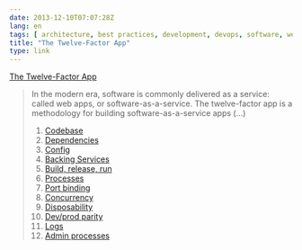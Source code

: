 ```yaml
---
date: 2013-12-10T07:07:28Z
lang: en
tags: [ architecture, best practices, development, devops, software, web app ]
title: "The Twelve-Factor App"
type: link
---
```


[The Twelve-Factor App](http://12factor.net/)

> In the modern era, software is commonly delivered as a service: called
> web apps, or software-as-a-service. The twelve-factor app is a
> methodology for building software-as-a-service apps (...)
>
> 1.  [ Codebase ](http://12factor.net/codebase)
> 2.  [ Dependencies ](http://12factor.net/dependencies)
> 3.  [ Config ](http://12factor.net/config)
> 4.  [ Backing Services ](http://12factor.net/backing-services)
> 5.  [ Build, release, run ](http://12factor.net/build-release-run)
> 6.  [ Processes ](http://12factor.net/processes)
> 7.  [ Port binding ](http://12factor.net/port-binding)
> 8.  [ Concurrency ](http://12factor.net/concurrency)
> 9.  [ Disposability ](http://12factor.net/disposability)
> 10. [ Dev/prod parity ](http://12factor.net/dev-prod-parity)
> 11. [ Logs ](http://12factor.net/logs)
> 12. [ Admin processes ](http://12factor.net/admin-processes)

